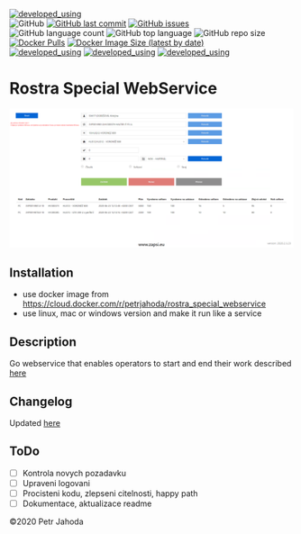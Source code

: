 [![developed_using](https://img.shields.io/badge/developed%20using-Jetbrains%20Goland-lightgrey)](https://www.jetbrains.com/go/)
<br/>
![GitHub](https://img.shields.io/github/license/petrjahoda/rostra_special_webservice)
[![GitHub last commit](https://img.shields.io/github/last-commit/petrjahoda/rostra_special_webservice)](https://github.com/petrjahoda/rostra_special_webservice/commits/master)
[![GitHub issues](https://img.shields.io/github/issues/petrjahoda/rostra_special_webservice)](https://github.com/petrjahoda/rostra_special_webservice/issues)
<br/>
![GitHub language count](https://img.shields.io/github/languages/count/petrjahoda/rostra_special_webservice)
![GitHub top language](https://img.shields.io/github/languages/top/petrjahoda/rostra_special_webservice)
![GitHub repo size](https://img.shields.io/github/repo-size/petrjahoda/rostra_special_webservice)
<br/>
[![Docker Pulls](https://img.shields.io/docker/pulls/petrjahoda/rostra_special_webservice)](https://hub.docker.com/r/petrjahoda/rostra_special_webservice)
[![Docker Image Size (latest by date)](https://img.shields.io/docker/image-size/petrjahoda/rostra_special_webservice?sort=date)](https://hub.docker.com/r/petrjahoda/rostra_special_webservice/tags)
<br/>
[![developed_using](https://img.shields.io/badge/database-MySQL-red)](https://www.mysql.com) [![developed_using](https://img.shields.io/badge/database-SQL_Server-red)](https://www.microsoft.com/en-us/sql-server) [![developed_using](https://img.shields.io/badge/runtime-Docker-red)](https://www.docker.com)


# Rostra Special WebService

![Figure 1-1](screenshot.png?raw=true)

## Installation
* use docker image from https://cloud.docker.com/r/petrjahoda/rostra_special_webservice
* use linux, mac or windows version and make it run like a service

## Description
Go webservice that enables operators to start and end their work described [here](logika.pdf)

## Changelog
Updated [here](CHANGELOG.md)

## ToDo
- [ ] Kontrola novych pozadavku
- [ ] Upraveni logovani
- [ ] Procisteni kodu, zlepseni citelnosti, happy path
- [ ] Dokumentace, aktualizace readme

©2020 Petr Jahoda
